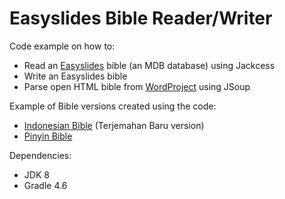 # Easyslides Bible Reader/Writer

Code example on how to:

* Read an [Easyslides](https://www.easyslides.com) bible (an MDB database) using Jackcess
* Write an Easyslides bible
* Parse open HTML bible from [WordProject](https://wordproject.org/) using JSoup

Example of Bible versions created using the code:

* [Indonesian Bible](src/test/resources/ESHB-AlkitabIndonesia-Revised.mdb) (Terjemahan Baru version)
* [Pinyin Bible](SHENGJING_PINYIN_BIBLE.mdb)

Dependencies:

* JDK 8
* Gradle 4.6
